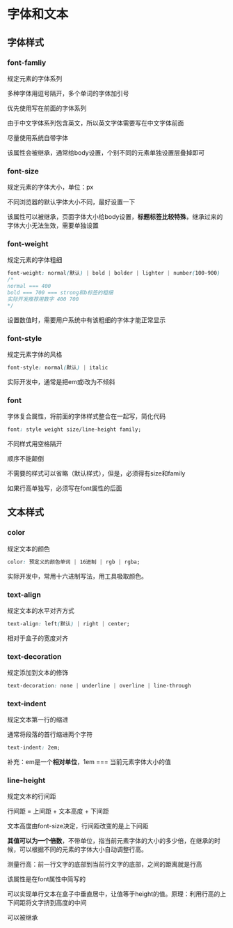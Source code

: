 # 字体和文本

## 字体样式

### font-famliy

规定元素的字体系列

多种字体用逗号隔开，多个单词的字体加引号

优先使用写在前面的字体系列

由于中文字体系列包含英文，所以英文字体需要写在中文字体前面

尽量使用系统自带字体

该属性会被继承，通常给body设置，个别不同的元素单独设置层叠掉即可

### font-size

规定元素的字体大小，单位：px

不同浏览器的默认字体大小不同，最好设置一下

该属性可以被继承，页面字体大小给body设置，**标题标签比较特殊**，继承过来的字体大小无法生效，需要单独设置

### font-weight

规定元素的字体粗细

```css
font-weight: normal(默认) | bold | bolder | lighter | number(100-900)
/*
normal === 400
bold === 700 === strong和b标签的粗细
实际开发推荐用数字 400 700
*/
```

设置数值时，需要用户系统中有该粗细的字体才能正常显示

### font-style

规定元素字体的风格

```css
font-style: normal(默认) | italic
```

实际开发中，通常是把em或i改为不倾斜

### font

字体复合属性，将前面的字体样式整合在一起写，简化代码

```css
font: style weight size/line-height family;
```

不同样式用空格隔开

顺序不能颠倒

不需要的样式可以省略（默认样式），但是，必须得有size和family

如果行高单独写，必须写在font属性的后面

## 文本样式

### color

规定文本的颜色

```css
color: 预定义的颜色单词 | 16进制 | rgb | rgba;
```

实际开发中，常用十六进制写法，用工具吸取颜色。

### text-align

规定文本的水平对齐方式

```css
text-align: left(默认) | right | center;
```

相对于盒子的宽度对齐

### text-decoration

规定添加到文本的修饰

```css
text-decoration: none | underline | overline | line-through
```

### text-indent

规定文本第一行的缩进

通常将段落的首行缩进两个字符

```css
text-indent: 2em;
```

补充：em是一个**相对单位**，1em === 当前元素字体大小的值

### line-height

规定文本的行间距

行间距 = 上间距 + 文本高度 + 下间距

文本高度由font-size决定，行间距改变的是上下间距

**其值可以为一个倍数**，不带单位，指当前元素字体的大小的多少倍，在继承的时候，可以根据不同的元素的字体大小自动调整行高。

测量行高：前一行文字的底部到当前行文字的底部，之间的距离就是行高

该属性是在font属性中简写的

可以实现单行文本在盒子中垂直居中，让值等于height的值。原理：利用行高的上下间距将文字挤到高度的中间

可以被继承
